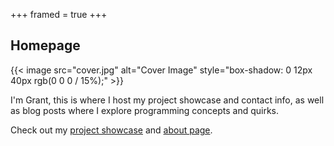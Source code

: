 +++
framed = true
+++

## Homepage

{{< image src="cover.jpg" alt="Cover Image" style="box-shadow: 0 12px 40px rgb(0 0 0 / 15%);" >}}

I'm Grant, this is where I host my project showcase and contact info,
as well as blog posts where I explore programming concepts and quirks.

Check out my [project showcase](/showcase) and [about page](/about).